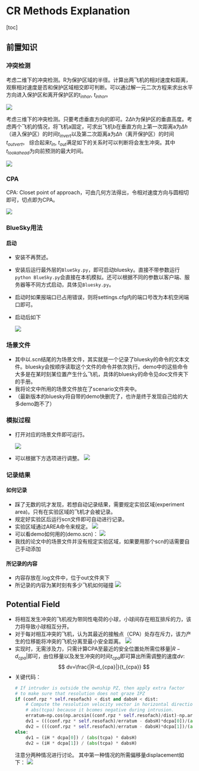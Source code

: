 # CR Methods Explanation

[toc]

## 前置知识

### 冲突检测

考虑二维下的冲突检测。R为保护区域的半径。计算出两飞机的相对速度和距离，观察相对速度是否和保护区域相交即可判断。可以通过解一元二次方程来求出水平方向进入保护区和离开保护区的$t_{inhor}$, $t_{inhor}$。

![](img/前置知识1.png)

考虑三维下的冲突检测。只要考虑垂直方向的即可。$2\Delta h$为保护区的垂直高度。考虑两个飞机的情况，将飞机a固定，可求出飞机b在垂直方向上第一次距离a为$\Delta h$（进入保护区）的时间$t_{invert}$以及第二次距离a为$\Delta h$（离开保护区）的时间$t_{outvert}$。
综合起来$t_{in}$, $t_{out}$满足如下的关系时可以判断将会发生冲突。其中$t_{lookahead}$为向前预测的最大时间。

![](img/前置知识2.png)

### CPA

CPA: Closet point of approach，可由几何方法得出，令相对速度方向与圆相切即可，切点即为CPA。

![](img/前置知识3.png)

### BlueSky用法

#### 启动

- 安装不再赘述。
- 安装后运行最外层的`BlueSky.py`，即可启动bluesky。直接不带参数运行`python BlueSky.py`会直接在本机模拟。还可以根据不同的参数以客户端、服务器等不同方式启动，具体见`Bluesky.py`。
- 启动时如果报端口已占用错误，则将settings.cfg内的端口号改为本机空闲端口即可。
- 启动后如下

    ![](img/bluesky_setup.png)

### 场景文件

- 其中以.scn结尾的为场景文件，其实就是一个记录了bluesky的命令的文本文件。bluesky会按顺序读取这个文件的命令并依次执行。demo中的这些命令大多是在某时刻某位置产生什么飞机，具体的bluesky的命令见doc文件夹下的手册。
- 我将论文中所用的场景文件放在了scenario文件夹中。
- （最新版本的bluesky将自带的demo快删完了，也许是终于发现自己给的大多demo跑不了）

### 模拟过程

- 打开对应的场景文件即可运行。

    ![](img/bluesky_open.png)

- 可以根据下方选项进行调整。
    ![](img/bluesky_run.png)

### 记录结果

#### 如何记录

- 踩了无数的坑才发现，若想自动记录结果，需要规定实验区域(experiment area)。只有在实验区域的飞机才会被记录。
- 规定好实验区后运行scn文件即可自动进行记录。
- 实验区域通过AREA命令来规定。
    ![](img/bluesky_area.png)
- 可以看demo如何用的(demo.scn)：
    ![](img/bluesky_demo.png)
- 我找的论文中的场景文件并没有规定实验区域，如果要用那个scn的话需要自己手动添加

#### 所记录的内容

- 内容存放在.log文件中，位于out文件夹下
- 所记录的内容为某时刻有多少飞机如何碰撞
  ![](img/bluesky_log.png)

## Potential Field

- 将相互发生冲突的飞机视为带同性电荷的小球，小球间存在相互排斥的力，该力将导致小球相互分开。
- 对于每对相互冲突的飞机，认为其最近的接触点（CPA）处存在斥力，该力产生的位移能将冲突的飞机分离至最小安全距离。
![](img/MVP1.png)
- 实现时，无需涉及力，只需计算CPA至最近的安全位置处所需位移量$|R-d_{cpa}|$即可，由位移量以及发生冲突的时间$t_{cpa}$即可算出所需调整的速度$dv$:
$$
dv=\frac{|R-d_{cpa}|}{t_{cpa}}
$$
- 关键代码：
    ```python
    # If intruder is outside the ownship PZ, then apply extra factor
    # to make sure that resolution does not graze IPZ
    if (conf.rpz * self.resofach) < dist and dabsH < dist:
        # Compute the resolution velocity vector in horizontal direction.
        # abs(tcpa) because it bcomes negative during intrusion.
        erratum=np.cos(np.arcsin((conf.rpz * self.resofach)/dist)-np.arcsin(dabsH/dist))
        dv1 = (((conf.rpz * self.resofach)/erratum - dabsH)*dcpa[0])/(abs(tcpa)*dabsH)
        dv2 = (((conf.rpz * self.resofach)/erratum - dabsH)*dcpa[1])/(abs(tcpa)*dabsH)
    else:
        dv1 = (iH * dcpa[0]) / (abs(tcpa) * dabsH)
        dv2 = (iH * dcpa[1]) / (abs(tcpa) * dabsH)
    ```
    注意分两种情况进行讨论。
    其中第一种情况的所需偏移量displacement如下：
    ![](img/MVP2.png)


